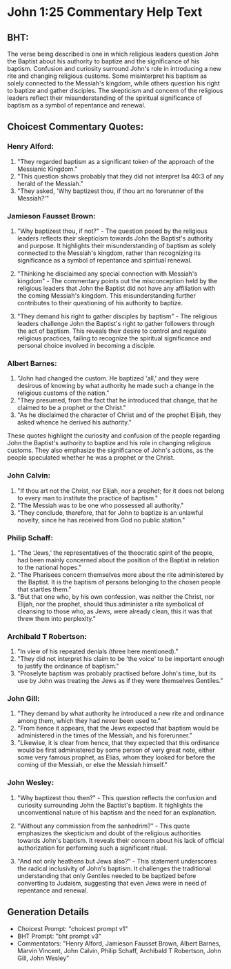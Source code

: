 # John 1:25 Commentary Help Text

## BHT:
The verse being described is one in which religious leaders question John the Baptist about his authority to baptize and the significance of his baptism. Confusion and curiosity surround John's role in introducing a new rite and changing religious customs. Some misinterpret his baptism as solely connected to the Messiah's kingdom, while others question his right to baptize and gather disciples. The skepticism and concern of the religious leaders reflect their misunderstanding of the spiritual significance of baptism as a symbol of repentance and renewal.

## Choicest Commentary Quotes:
### Henry Alford:
1. "They regarded baptism as a significant token of the approach of the Messianic Kingdom."
2. "This question shows probably that they did not interpret Isa 40:3 of any herald of the Messiah."
3. "They asked, 'Why baptizest thou, if thou art no forerunner of the Messiah?'"

### Jamieson Fausset Brown:
1. "Why baptizest thou, if not?" - The question posed by the religious leaders reflects their skepticism towards John the Baptist's authority and purpose. It highlights their misunderstanding of baptism as solely connected to the Messiah's kingdom, rather than recognizing its significance as a symbol of repentance and spiritual renewal.

2. "Thinking he disclaimed any special connection with Messiah's kingdom" - The commentary points out the misconception held by the religious leaders that John the Baptist did not have any affiliation with the coming Messiah's kingdom. This misunderstanding further contributes to their questioning of his authority to baptize.

3. "They demand his right to gather disciples by baptism" - The religious leaders challenge John the Baptist's right to gather followers through the act of baptism. This reveals their desire to control and regulate religious practices, failing to recognize the spiritual significance and personal choice involved in becoming a disciple.

### Albert Barnes:
1. "John had changed the custom. He baptized 'all,' and they were desirous of knowing by what authority he made such a change in the religious customs of the nation."
2. "They presumed, from the fact that he introduced that change, that he claimed to be a prophet or the Christ."
3. "As he disclaimed the character of Christ and of the prophet Elijah, they asked whence he derived his authority."

These quotes highlight the curiosity and confusion of the people regarding John the Baptist's authority to baptize and his role in changing religious customs. They also emphasize the significance of John's actions, as the people speculated whether he was a prophet or the Christ.

### John Calvin:
1. "If thou art not the Christ, nor Elijah, nor a prophet; for it does not belong to every man to institute the practice of baptism."
2. "The Messiah was to be one who possessed all authority."
3. "They conclude, therefore, that for John to baptize is an unlawful novelty, since he has received from God no public station."

### Philip Schaff:
1. "The ‘Jews,’ the representatives of the theocratic spirit of the people, had been mainly concerned about the position of the Baptist in relation to the national hopes."
2. "The Pharisees concern themselves more about the rite administered by the Baptist. It is the baptism of persons belonging to the chosen people that startles them."
3. "But that one who, by his own confession, was neither the Christ, nor Elijah, nor the prophet, should thus administer a rite symbolical of cleansing to those who, as Jews, were already clean, this it was that threw them into perplexity."

### Archibald T Robertson:
1. "In view of his repeated denials (three here mentioned)." 
2. "They did not interpret his claim to be 'the voice' to be important enough to justify the ordinance of baptism." 
3. "Proselyte baptism was probably practised before John's time, but its use by John was treating the Jews as if they were themselves Gentiles."

### John Gill:
1. "They demand by what authority he introduced a new rite and ordinance among them, which they had never been used to."
2. "From hence it appears, that the Jews expected that baptism would be administered in the times of the Messiah, and his forerunner."
3. "Likewise, it is clear from hence, that they expected that this ordinance would be first administered by some person of very great note, either some very famous prophet, as Elias, whom they looked for before the coming of the Messiah, or else the Messiah himself."

### John Wesley:
1. "Why baptizest thou then?" - This question reflects the confusion and curiosity surrounding John the Baptist's baptism. It highlights the unconventional nature of his baptism and the need for an explanation.

2. "Without any commission from the sanhedrim?" - This quote emphasizes the skepticism and doubt of the religious authorities towards John's baptism. It reveals their concern about his lack of official authorization for performing such a significant ritual.

3. "And not only heathens but Jews also?" - This statement underscores the radical inclusivity of John's baptism. It challenges the traditional understanding that only Gentiles needed to be baptized before converting to Judaism, suggesting that even Jews were in need of repentance and renewal.


## Generation Details
- Choicest Prompt: "choicest prompt v1"
- BHT Prompt: "bht prompt v3"
- Commentators: "Henry Alford, Jamieson Fausset Brown, Albert Barnes, Marvin Vincent, John Calvin, Philip Schaff, Archibald T Robertson, John Gill, John Wesley"
